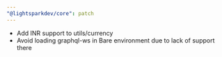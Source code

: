 ```yaml
---
"@lightsparkdev/core": patch
---
```


- Add INR support to utils/currency
- Avoid loading graphql-ws in Bare environment due to lack of support there
